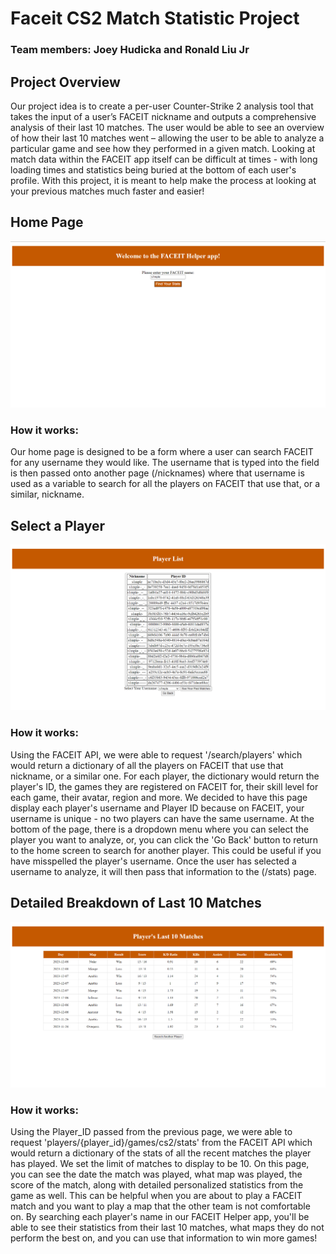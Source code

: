 # Faceit CS2 Match Statistic Project
### Team members: Joey Hudicka and Ronald Liu Jr

## Project Overview
Our project idea is to create a per-user Counter-Strike 2 analysis tool that takes the input of a user’s FACEIT nickname and outputs a comprehensive analysis of their last 10 matches. The user would be able to see an overview of how their last 10 matches went – allowing the user to be able to analyze a particular game and see how they performed in a given match. Looking at match data within the FACEIT app itself can be difficult at times - with long loading times and statistics being buried at the bottom of each user's profile. With this project, it is meant to help make the process at looking at your previous matches much faster and easier!

## Home Page
![home page](/faceit/page1.png)
### How it works:
Our home page is designed to be a form where a user can search FACEIT for any username they would like. The username that is typed into the field is then passed onto another page (/nicknames) where that username is used as a variable to search for all the players on FACEIT that use that, or a similar, nickname.


## Select a Player
![player select](/faceit/page2.png)
### How it works:
Using the FACEIT API, we were able to request '/search/players' which would return a dictionary of all the players on FACEIT that use that nickname, or a similar one. For each player, the dictionary would return the player's ID, the games they are registered on FACEIT for, their skill level for each game, their avatar, region and more. We decided to have this page display each player's username and Player ID because on FACEIT, your username is unique - no two players can have the same username. At the bottom of the page, there is a dropdown menu where you can select the player you want to analyze, or, you can click the 'Go Back' button to return to the home screen to search for another player. This could be useful if you have misspelled the player's username. Once the user has selected a username to analyze, it will then pass that information to the (/stats) page.

## Detailed Breakdown of Last 10 Matches
![match breakdown](/faceit/page3.png)
### How it works:
Using the Player_ID passed from the previous page, we were able to request 'players/{player_id}/games/cs2/stats' from the FACEIT API which would return a dictionary of the stats of all the recent matches the player has played. We set the limit of matches to display to be 10. On this page, you can see the date the match was played, what map was played, the score of the match, along with detailed personalized statistics from the game as well. This can be helpful when you are about to play a FACEIT match and you want to play a map that the other team is not comfortable on. By searching each player's name in our FACEIT Helper app, you'll be able to see their statistics from their last 10 matches, what maps they do not perform the best on, and you can use that information to win more games!
